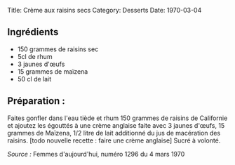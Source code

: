 Title: Crème aux raisins secs
Category: Desserts
Date: 1970-03-04

## Ingrédients

* 150 grammes de raisins sec
* 5cl de rhum
* 3 jaunes d'œufs
* 15 grammes de maïzena
* 50 cl de lait

## Préparation :

Faites gonfler dans l'eau tiède et rhum 150 grammes de raisins de Californie et
ajoutez les égouttés à une crème anglaise faite avec 3 jaunes d'œufs, 15
grammes de Maïzena, 1/2 litre de lait additionné du jus de macération des
raisins. [todo nouvelle recette : faire une crème anglaise]
Sucré à volonté.

*Source :* Femmes d'aujourd'hui, numéro 1296 du 4 mars 1970
